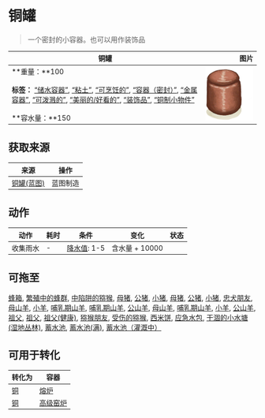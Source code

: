 # 铜罐  
> 一个密封的小容器。也可以用作装饰品  
  
  铜罐  |   图片   
 ----  |  ----:   
 **重量：**100<br><br>**标签：**	[“储水容器”](tag_WaterContainer.md), [“粘土”](tag_Clay.md), [“可烹饪的”](tag_Cookable.md), [“容器（密封）”](tag_ContainerSealed.md), [“金属容器”](tag_ContainerMetal.md), [“可泼溅的”](tag_Spillable.md), [“美丽的/好看的”](tag_Pretty.md), [“装饰品”](tag_Decoration.md), [“铜制小物件”](tag_CopperSmall.md)<br><br>**容水量：**150  |  ![](Sprite/CopperJar.png)   
  
## 获取来源  
来源  |  操作  
----  |  ----  
[铜罐(蓝图)](Bp_CopperJar.md)  |  蓝图制造  
## 动作  
动作  |  耗时  |  条件  |  变化  |  状态  
----  |  ----  |  ----  |  ----  |  ----  
收集雨水<br>  |  -  |  [降水值](RainValue.md): 1-5  |  含水量 + 10000<br>  |    
## 可拖至  
[蜂箱](BeeSkep.md), [繁殖中的蜂群](BeeSkepSwarming.md), [中陷阱的猕猴](CageTrapMacaque.md), [母猪](BoarEnclosureFemale.md), [公猪](BoarEnclosureMale.md), [小猪](BoarEnclosurePiglet.md), [母猪](BoarTiedFemale.md), [公猪](BoarTiedMale.md), [小猪](BoarTiedPiglet.md), [忠犬朋友](DogFriend.md), [母山羊](GoatEnclosureFemale.md), [小羊](GoatEnclosureKid.md), [哺乳期山羊](GoatEnclosureLactating.md), [哺乳期山羊](GoatEnclosureLactating.md), [公山羊](GoatEnclosureMale.md), [母山羊](GoatTiedFemale.md), [哺乳期山羊](GoatTiedFemaleLactating.md), [小羊](GoatTiedKid.md), [公山羊](GoatTiedMale.md), [祖父](Grandfather.md), [祖父](Grandfather.md), [祖父(健康)](GrandfatherHealthy.md), [猕猴朋友](MacaqueFriend.md), [受伤的猕猴](MacaqueWounded.md), [西米饼](SagoFlatbread.md), [应急水包](WaterRation.md), [干涸的小水塘(湿地丛林)](Puddle.md), [蓄水池](WaterReservoir.md), [蓄水池(满)](WaterReservoirFull.md), [蓄水池（灌溉中）](WaterReservoirIrrigating.md)  
## 可用于转化  
转化为  |  容器  
----  |  ----  
[铜](Copper.md)  |  [熔炉](Forge.md)  
[铜](Copper.md)  |  [高级窑炉](KilnAdvanced.md)  
